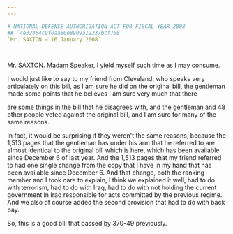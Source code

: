 ```yaml
---
---

# NATIONAL DEFENSE AUTHORIZATION ACT FOR FISCAL YEAR 2008
## `4e32454c9f0aa80e8909a12237bcf758`
`Mr. SAXTON — 16 January 2008`

---
```



Mr. SAXTON. Madam Speaker, I yield myself such time as I may consume.

I would just like to say to my friend from Cleveland, who speaks very 
articulately on this bill, as I am sure he did on the original bill, 
the gentleman made some points that he believes I am sure very much 
that there


are some things in the bill that he disagrees with, and the gentleman 
and 48 other people voted against the original bill, and I am sure for 
many of the same reasons.

In fact, it would be surprising if they weren't the same reasons, 
because the 1,513 pages that the gentleman has under his arm that he 
referred to are almost identical to the original bill which is here, 
which has been available since December 6 of last year. And the 1,513 
pages that my friend referred to had one single change from the copy 
that I have in my hand that has been available since December 6. And 
that change, both the ranking member and I took care to explain, I 
think we explained it well, had to do with terrorism, had to do with 
Iraq, had to do with not holding the current government in Iraq 
responsible for acts committed by the previous regime. And we also of 
course added the second provision that had to do with back pay.

So, this is a good bill that passed by 370-49 previously.